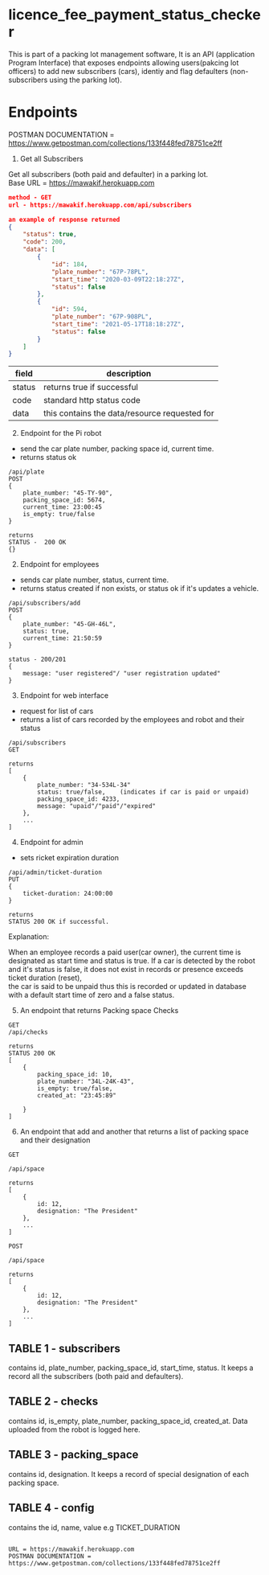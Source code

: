 # licence_fee_payment_status_checker
This is part of a packing lot management software, It is an API (application Program Interface) that exposes endpoints allowing users(pakcing lot officers) to add new subscribers (cars), identiy and flag defaulters (non-subscribers using the parking lot).  
  
# Endpoints  
POSTMAN DOCUMENTATION = https://www.getpostman.com/collections/133f448fed78751ce2ff    

1. Get all Subscribers  

Get all subscribers (both paid and defaulter) in a parking lot.  
Base URL = https://mawakif.herokuapp.com
```json
method - GET
url - https://mawakif.herokuapp.com/api/subscribers

an example of response returned 
{
    "status": true,
    "code": 200,
    "data": [
        {
            "id": 184,
            "plate_number": "67P-78PL",
            "start_time": "2020-03-09T22:18:27Z",
            "status": false
        },
        {
            "id": 594,
            "plate_number": "67P-908PL",
            "start_time": "2021-05-17T18:18:27Z",
            "status": false
        }
    ]
}
```

| field                 | description                                  |
|-----------------------|----------------------------------------------|
| status                | returns true if successful                   |
|code                   | standard http status code                    |
|data                   | this contains the data/resource requested for|



   
2. Endpoint for the Pi robot
- send the car plate number, packing space id, current time.
- returns status ok
```
/api/plate
POST 
{
    plate_number: "45-TY-90",
    packing_space_id: 5674, 
    current_time: 23:00:45
    is_empty: true/false
}

returns 
STATUS -  200 OK
{}
```

2. Endpoint for employees
- sends car plate number, status, current time.
-  returns status created if non exists, or status ok if it's updates a vehicle.

```
/api/subscribers/add
POST
{
    plate_number: "45-GH-46L",
    status: true,
    current_time: 21:50:59
}

status - 200/201
{
    message: "user registered"/ "user registration updated"
}
```

3. Endpoint for web interface 
- request for list of cars 
- returns a list of cars recorded by the employees and robot and their status
```
/api/subscribers
GET

returns 
[
    {
        plate_number: "34-534L-34"
        status: true/false,    (indicates if car is paid or unpaid)
        packing_space_id: 4233, 
        message: "upaid"/"paid"/"expired"
    },
    ...
]
```

4. Endpoint for admin
-  sets ricket expiration duration 

```
/api/admin/ticket-duration
PUT
{
    ticket-duration: 24:00:00
}

returns 
STATUS 200 OK if successful.
```
Explanation:

When an employee records a paid user(car owner), the current time is designated as start time and status is 
true. If a car is detected by the robot and it's status is false, it does not exist in records or presence exceeds ticket duration (reset),  
the car is said to be unpaid thus this is recorded  or updated in database with a default start time of zero and a false status.

5. An endpoint that returns Packing space Checks   
```
GET 
/api/checks

returns 
STATUS 200 OK
[
    {
        packing_space_id: 10,
        plate_number: "34L-24K-43",
        is_empty: true/false,
        created_at: "23:45:89"

    }
]
```

6. An endpoint that add and another that returns a list of packing space and their designation

```
GET

/api/space 

returns
[
    {
        id: 12,
        designation: "The President"
    }, 
    ...
]
```

```
POST

/api/space 

returns
[
    {
        id: 12,
        designation: "The President"
    }, 
    ...
]
```

## TABLE 1  - subscribers
contains id, plate_number, packing_space_id, start_time, status. It keeps a record all the subscribers (both paid and defaulters).  

## TABLE 2 - checks   
contains id, is_empty, plate_number, packing_space_id, created_at. Data uploaded from the robot is logged here.

## TABLE 3 -  packing_space
contains id, designation. It keeps a record of special designation of each packing space.

## TABLE 4 - config
contains the id, name, value e.g TICKET_DURATION
 
  ```
    
URL = https://mawakif.herokuapp.com   
POSTMAN DOCUMENTATION = https://www.getpostman.com/collections/133f448fed78751ce2ff



        

